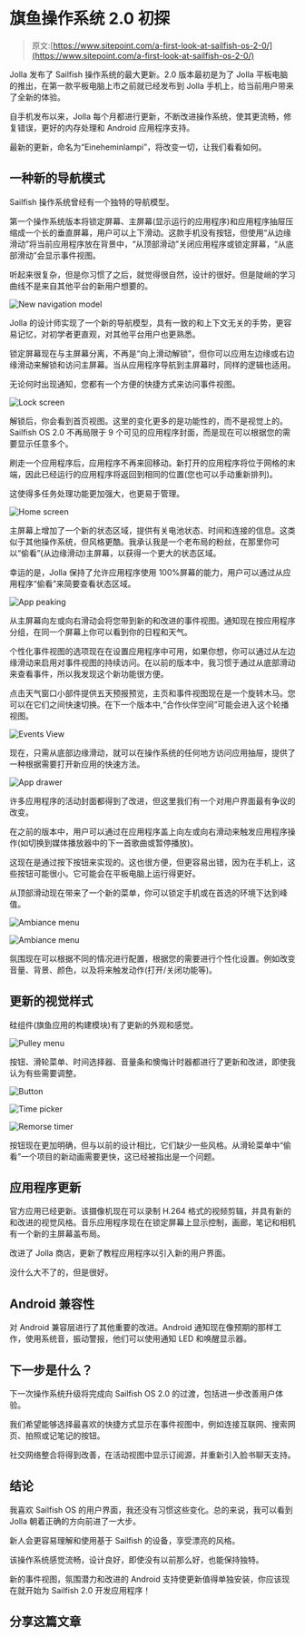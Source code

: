 # 旗鱼操作系统 2.0 初探

> 原文:[https://www.sitepoint.com/a-first-look-at-sailfish-os-2-0/](https://www.sitepoint.com/a-first-look-at-sailfish-os-2-0/)

Jolla 发布了 Sailfish 操作系统的最大更新。2.0 版本最初是为了 Jolla 平板电脑的推出，在第一款平板电脑上市之前就已经发布到 Jolla 手机上，给当前用户带来了全新的体验。

自手机发布以来，Jolla 每个月都进行更新，不断改进操作系统，使其更流畅，修复错误，更好的内存处理和 Android 应用程序支持。

最新的更新，命名为“Eineheminlampi”，将改变一切，让我们看看如何。

## 一种新的导航模式

Sailfish 操作系统曾经有一个独特的导航模型。

第一个操作系统版本将锁定屏幕、主屏幕(显示运行的应用程序)和应用程序抽屉压缩成一个长的垂直屏幕，用户可以上下滑动。这款手机没有按钮，但使用“从边缘滑动”将当前应用程序放在背景中，“从顶部滑动”关闭应用程序或锁定屏幕，“从底部滑动”会显示事件视图。

听起来很复杂，但是你习惯了之后，就觉得很自然，设计的很好。但是陡峭的学习曲线不是来自其他平台的新用户想要的。

![New navigation model](../Images/4576db7ca1bbc16cd083d3d0fc63db98.png)

Jolla 的设计师实现了一个新的导航模型，具有一致的和上下文无关的手势，更容易记忆，对初学者更直观，对其他平台用户也更熟悉。

锁定屏幕现在与主屏幕分离，不再是“向上滑动解锁”，但你可以应用左边缘或右边缘滑动来解锁和访问主屏幕。当从应用程序导航到主屏幕时，同样的逻辑也适用。

无论何时出现通知，您都有一个方便的快捷方式来访问事件视图。

![Lock screen](../Images/be147d3183429d4d9465b2aa86dd8a92.png)

解锁后，你会看到首页视图。这里的变化更多的是功能性的，而不是视觉上的。Sailfish OS 2.0 不再局限于 9 个可见的应用程序封面，而是现在可以根据您的需要显示任意多个。

刷走一个应用程序后，应用程序不再来回移动。新打开的应用程序将位于网格的末端，因此已经运行的应用程序将返回到相同的位置(您也可以手动重新排列)。

这使得多任务处理功能更加强大，也更易于管理。

![Home screen](../Images/2d80cb16698a7235d4ef6614a902d16a.png)

主屏幕上增加了一个新的状态区域，提供有关电池状态、时间和连接的信息。这类似于其他操作系统，但风格更酷。我承认我是一个老布局的粉丝，在那里你可以“偷看”(从边缘滑动)主屏幕，以获得一个更大的状态区域。

幸运的是，Jolla 保持了允许应用程序使用 100%屏幕的能力，用户可以通过从应用程序“偷看”来简要查看状态区域。

![App peaking](../Images/542728ffae37ec7747df00b42f1cec73.png)

从主屏幕向左或向右滑动会将您带到新的和改进的事件视图。通知现在按应用程序分组，在同一个屏幕上你可以看到你的日程和天气。

个性化事件视图的选项现在在设置应用程序中可用，如果你想，你可以通过从左边缘滑动来启用对事件视图的持续访问。在以前的版本中，我习惯于通过从底部滑动来查看事件，所以我发现这个新功能很方便。

点击天气窗口小部件提供五天预报预览，主页和事件视图现在是一个旋转木马。您可以在它们之间快速切换。在下一个版本中,“合作伙伴空间”可能会进入这个轮播视图。

![Events View](../Images/0bc46612c710534058d3355dca5859a7.png)

现在，只需从底部边缘滑动，就可以在操作系统的任何地方访问应用抽屉，提供了一种根据需要打开新应用的快速方法。

![App drawer](../Images/4da1f0042a2675966b9cb1acdd49c252.png)

许多应用程序的活动封面都得到了改进，但这里我们有一个对用户界面最有争议的改变。

在之前的版本中，用户可以通过在应用程序盖上向左或向右滑动来触发应用程序操作(如切换到媒体播放器中的下一首歌曲或暂停播放)。

这现在是通过按下按钮来实现的。这也很方便，但更容易出错，因为在手机上，这些按钮可能很小。它可能会在平板电脑上运行得更好。

从顶部滑动现在带来了一个新的菜单，你可以锁定手机或在首选的环境下达到峰值。

![Ambiance menu](../Images/bf988180d01eba547c949b39e9e1480d.png)

![Ambiance menu](../Images/b791417eb6e3c45f217aa6c447f8c2f9.png)

氛围现在可以根据不同的情况进行配置，根据您的需要进行个性化设置。例如改变音量、背景、颜色，以及将来触发动作(打开/关闭功能等)。

## 更新的视觉样式

硅组件(旗鱼应用的构建模块)有了更新的外观和感觉。

![Pulley menu](../Images/e8f87415ae94d54aec19b6acc7a88857.png)

按钮、滑轮菜单、时间选择器、音量条和懊悔计时器都进行了更新和改进，即使我认为有些需要调整。

![Button](../Images/a8edce0ab6647af0be55948e08fe2904.png)

![Time picker](../Images/abd9095da8f06ab86806d043c0b849d0.png)

![Remorse timer](../Images/e2f2b980f815968cb078a043d2bd0e6c.png)

按钮现在更加明确，但与以前的设计相比，它们缺少一些风格。从滑轮菜单中“偷看”一个项目的新动画需要更快，这已经被指出是一个问题。

## 应用程序更新

官方应用已经更新。该摄像机现在可以录制 H.264 格式的视频剪辑，并具有新的和改进的视觉风格。音乐应用程序现在在锁定屏幕上显示控制，画廊，笔记和相机有一个新的主屏幕盖布局。

改进了 Jolla 商店，更新了教程应用程序以引入新的用户界面。

没什么大不了的，但是很好。

## Android 兼容性

对 Android 兼容层进行了其他重要的改进。Android 通知现在像预期的那样工作，使用系统音，振动警报，他们可以使用通知 LED 和唤醒显示器。

## 下一步是什么？

下一次操作系统升级将完成向 Sailfish OS 2.0 的过渡，包括进一步改善用户体验。

我们希望能够选择最喜欢的快捷方式显示在事件视图中，例如连接互联网、搜索网页、拍照或记笔记的按钮。

社交网络整合将得到改善，在活动视图中显示订阅源，并重新引入脸书聊天支持。

## 结论

我喜欢 Sailfish OS 的用户界面，我还没有习惯这些变化。总的来说，我可以看到 Jolla 朝着正确的方向前进了一大步。

新人会更容易理解和使用基于 Sailfish 的设备，享受漂亮的风格。

该操作系统感觉流畅，设计良好，即使没有以前那么好，也能保持独特。

新的事件视图，氛围潜力和改进的 Android 支持使更新值得单独安装，你应该现在就开始为 Sailfish 2.0 开发应用程序！

## 分享这篇文章